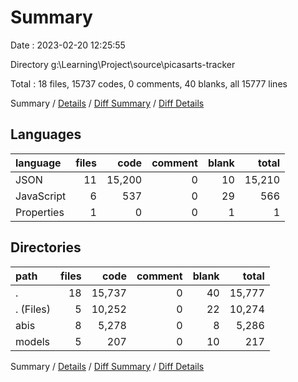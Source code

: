 # Summary

Date : 2023-02-20 12:25:55

Directory g:\\Learning\\Project\\source\\picasarts-tracker

Total : 18 files,  15737 codes, 0 comments, 40 blanks, all 15777 lines

Summary / [Details](details.md) / [Diff Summary](diff.md) / [Diff Details](diff-details.md)

## Languages
| language | files | code | comment | blank | total |
| :--- | ---: | ---: | ---: | ---: | ---: |
| JSON | 11 | 15,200 | 0 | 10 | 15,210 |
| JavaScript | 6 | 537 | 0 | 29 | 566 |
| Properties | 1 | 0 | 0 | 1 | 1 |

## Directories
| path | files | code | comment | blank | total |
| :--- | ---: | ---: | ---: | ---: | ---: |
| . | 18 | 15,737 | 0 | 40 | 15,777 |
| . (Files) | 5 | 10,252 | 0 | 22 | 10,274 |
| abis | 8 | 5,278 | 0 | 8 | 5,286 |
| models | 5 | 207 | 0 | 10 | 217 |

Summary / [Details](details.md) / [Diff Summary](diff.md) / [Diff Details](diff-details.md)